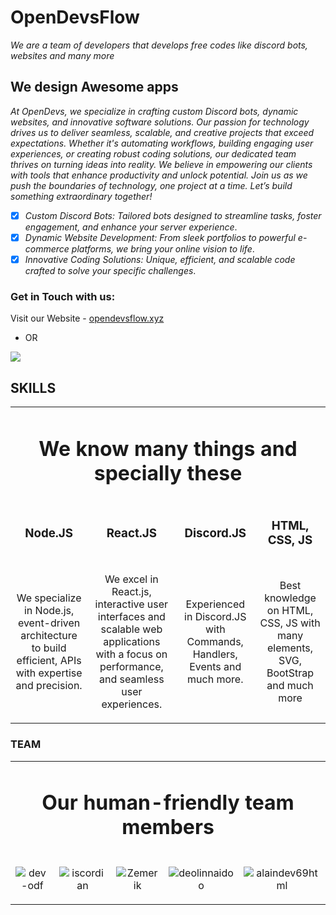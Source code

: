 # OpenDevsFlow

*We are a team of developers that develops free codes like discord bots, websites and many more*

## We design Awesome apps

*At OpenDevs, we specialize in crafting custom Discord bots, dynamic websites, and innovative software solutions. Our passion for technology drives us to deliver seamless, scalable, and creative projects that exceed expectations. Whether it's automating workflows, building engaging user experiences, or creating robust coding solutions, our dedicated team thrives on turning ideas into reality. We believe in empowering our clients with tools that enhance productivity and unlock potential. Join us as we push the boundaries of technology, one project at a time. Let’s build something extraordinary together!*

- [x] *Custom Discord Bots: Tailored bots designed to streamline tasks, foster engagement, and enhance your server experience*.
- [x] *Dynamic Website Development: From sleek portfolios to powerful e-commerce platforms, we bring your online vision to life*.
- [x] *Innovative Coding Solutions: Unique, efficient, and scalable code crafted to solve your specific challenges*.

### Get in Touch with us:

Visit our Website - [opendevsflow.xyz](https://opendevsflow.xyz)

- OR

<a href = "https://discord.gg/SG7WscM8Vq">
  <img src = "https://invidget.switchblade.xyz/SG7WscM8Vq">
</a>


## SKILLS

<table align = "center">
  <tr>
    <td colspan = "4">
      <h1 align = "center">
        We know many things and specially these
      </h1>
    </td>
  </tr>
  <tr>
    <td>
      <h3 align = "center">
        Node.JS
      </h3>
    </td>
    <td>
      <h3 align = "center">
        React.JS
      </h3>
    </td>
    <td>
      <h3 align = "center">
        Discord.JS
      </h3>
    </td>
    <td>
      <h3  align = "center">
        HTML, CSS, JS
      </h3>
    </td>
  </tr>
  <tr>
    <td>
      <p align = "center">
        We specialize in Node.js, event-driven architecture to build efficient, APIs with expertise and precision.
      </p>
    </td>
    <td>
      <p align = "center">
       We excel in React.js, interactive user interfaces and scalable web applications with a focus on performance, and seamless user experiences.
      </p>
    </td>
    <td>
      <p align = "center">
        Experienced in Discord.JS with Commands, Handlers, Events and much more.
      </p>
    </td>
    <td>
      <p align = "center">
        Best knowledge on HTML, CSS, JS with many elements, SVG, BootStrap and much more
      </p>
    </td>
  </tr>
</table>

### TEAM

<table align = "center">
  <tr>
    <td colspan = "5">
      <h1 align = "center">
        Our human-friendly team members
      </h1>
    </td>
  </tr>
  <tr align = "center">
    <td>
      
![dev-odf](https://github.com/user-attachments/assets/e97f8294-e86a-4bd9-b404-6fcf3b77f4d2)
    </td>
    <td>
    
![iscordian](https://github.com/user-attachments/assets/25032ac7-9c31-471e-a693-77811a7ee634)
    </td>
    <td>
    
![Zemerik](https://github.com/user-attachments/assets/44cd27c6-5c2a-442e-8cc2-18ebe99405b7)
    </td>
    <td>
    
![deolinnaidoo](https://github.com/user-attachments/assets/2132028a-c057-4fed-b0d6-76da16e2f3f7)
    </td>
    <td>
    
![alaindev69html](https://github.com/user-attachments/assets/6319a35a-34cc-48b5-bd85-ce98a3cf5ee7)
    </td>
  </tr>
</table>


